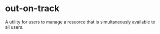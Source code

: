 # out-on-track
A utility for users to manage a resuorce that is simultaneously available to all users.
